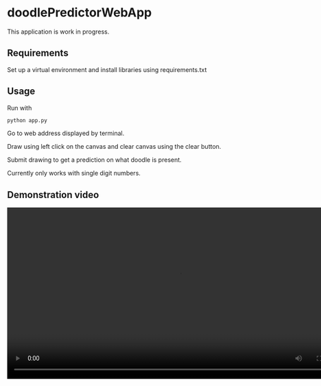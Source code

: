 # doodlePredictorWebApp

This application is work in progress.

## Requirements
Set up a virtual environment and install libraries using requirements.txt

## Usage
Run with
```bash
python app.py
```

Go to web address displayed by terminal.

Draw using left click on the canvas and clear canvas using the clear button.

Submit drawing to get a prediction on what doodle is present. 

Currently only works with single digit numbers.


## Demonstration video


<div align="center">
  <video src="https://github.com/rabilmomin/doodlePredictorWebApp/assets/43860323/416cb259-6aa6-4a9d-8ef8-74a404048c4e" width="800" />
</div>


